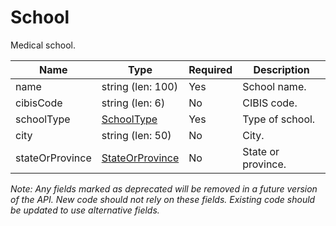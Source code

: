 # School

Medical school.

| Name | Type | Required | Description |
| - | - | - | - |
| name | string (len: 100) | Yes | School name. |
| cibisCode | string (len: 6) | No | CIBIS code. |
| schoolType | [SchoolType](school-type.md) | Yes | Type of school. |
| city | string (len: 50) | No | City. |
| stateOrProvince | [StateOrProvince](../state-or-province.md) | No | State or province. |

*Note: Any fields marked as deprecated will be removed in a future version of the API. New code should not rely on these fields. Existing code should be updated to use alternative fields.*
